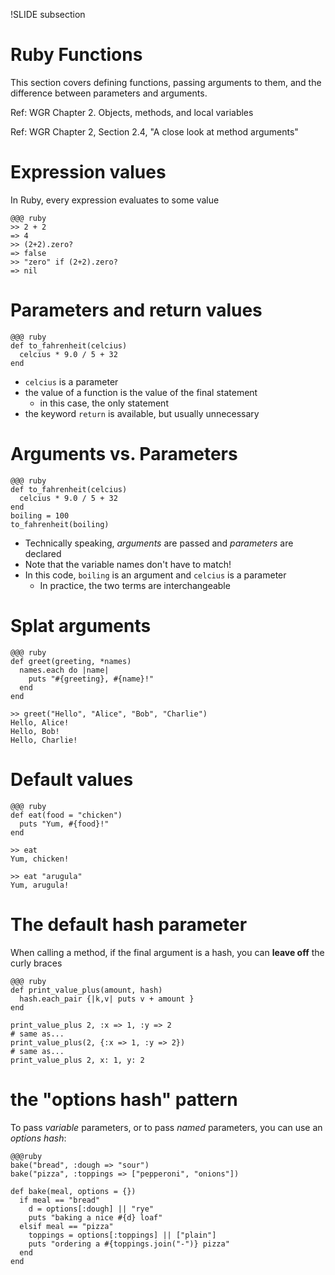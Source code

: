 !SLIDE subsection
# Ruby Functions

This section covers defining functions, passing arguments to them, and the difference between parameters and arguments.

Ref: WGR Chapter 2. Objects, methods, and local variables

Ref: WGR Chapter 2, Section 2.4, "A close look at method arguments"

# Expression values

In Ruby, every expression evaluates to some value

    @@@ ruby
    >> 2 + 2
    => 4
    >> (2+2).zero?
    => false
    >> "zero" if (2+2).zero?
    => nil

# Parameters and return values

    @@@ ruby
    def to_fahrenheit(celcius)
      celcius * 9.0 / 5 + 32
    end

* `celcius` is a parameter
* the value of a function is the value of the final statement
  * in this case, the only statement
* the keyword `return` is available, but usually unnecessary

# Arguments vs. Parameters

    @@@ ruby
    def to_fahrenheit(celcius)
      celcius * 9.0 / 5 + 32
    end
    boiling = 100
    to_fahrenheit(boiling)

* Technically speaking, *arguments* are passed and *parameters* are declared
* Note that the variable names don't have to match!
* In this code, `boiling` is an argument and `celcius` is a parameter
  * In practice, the two terms are interchangeable

# Splat arguments

    @@@ ruby
    def greet(greeting, *names)
      names.each do |name|
        puts "#{greeting}, #{name}!"
      end
    end

    >> greet("Hello", "Alice", "Bob", "Charlie")
    Hello, Alice!
    Hello, Bob!
    Hello, Charlie!

# Default values

    @@@ ruby
    def eat(food = "chicken")
      puts "Yum, #{food}!"
    end

    >> eat
    Yum, chicken!

    >> eat "arugula"
    Yum, arugula!

# The default hash parameter

When calling a method, if the final argument is a hash, you can **leave off** the curly braces

    @@@ ruby
    def print_value_plus(amount, hash)
      hash.each_pair {|k,v| puts v + amount }
    end
    
    print_value_plus 2, :x => 1, :y => 2
    # same as...
    print_value_plus(2, {:x => 1, :y => 2})
    # same as...
    print_value_plus 2, x: 1, y: 2

# the "options hash" pattern

To pass *variable* parameters, or to pass *named* parameters, you can use an *options hash*:

    @@@ruby
    bake("bread", :dough => "sour")
    bake("pizza", :toppings => ["pepperoni", "onions"])    
    
    def bake(meal, options = {})
      if meal == "bread"
        d = options[:dough] || "rye"
        puts "baking a nice #{d} loaf"
      elsif meal == "pizza"
        toppings = options[:toppings] || ["plain"]
        puts "ordering a #{toppings.join("-")} pizza"
      end
    end
    
